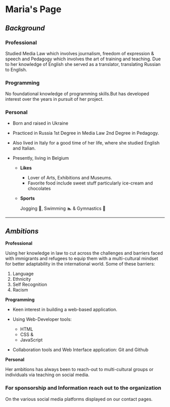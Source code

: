 # Maria's Page

## *Background*

### Professional

Studied Media Law which involves journalism, freedom of expression & speech and Pedagogy which involves the art of training and teaching.
Due to her knowledge of English she served as a translator, translating Russian to English.

### Programming

No foundational knowledge of programming skills.But has developed interest over the years in pursuit of her project.

### Personal

* Born and raised in Ukraine
* Practiced in Russia
1st Degree in Media Law
2nd Degree in Pedagogy.
* Also lived in Italy for a good time of her life, where she studied English and Italian.
* Presently, living in Belgium

  * __Likes__

    * Lover of Arts, Exhibitions and Museums.
    * Favorite food include sweet stuff particularly ice-cream and chocolates

  * __Sports__

    Jogging :runner:, Swimming :swimmer: & Gymnastics :dancers:

----------------------------------------------------------------

## *Ambitions*

__**Professional**__

Using her knowledge in law to cut across the challenges and barriers faced with immigrants and refugees to equip them with a multi-cultural mindset for better adaptability in the international world.
Some of these barriers:

1. Language
2. Ethnicity
3. Self Recognition
4. Racism

__**Programming**__

* Keen interest in building a web-based application.

* Using Web-Developer tools:
  * HTML
  * CSS &
  * JavaScript
* Collaboration tools and Web Interface application:
Git and Github

__**Personal**__

Her ambitions has always been to reach-out to multi-cultural groups or individuals via teaching on social media.

### For sponsorship and Information reach out to the organization

On the various social media platforms displayed on our contact pages.
